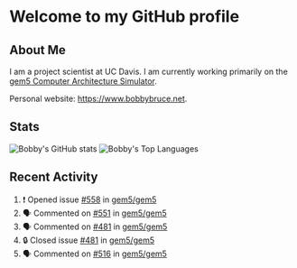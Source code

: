 # Welcome to my GitHub profile

## About Me

I am a project scientist at UC Davis. I am currently working primarily on the [gem5 Computer Architecture Simulator](https://github.com/gem5).

Personal website: <https://www.bobbybruce.net>.

## Stats

![Bobby's GitHub stats](https://github-readme-stats.vercel.app/api?username=bobbyrbruce&show_icons=true&theme=responsive&include_all_commits=true&count_private=true&show=reviews&disable_animations=true)
![Bobby's Top Languages ](https://github-readme-stats.vercel.app/api/top-langs/?username=bobbyrbruce&layout=compact&theme=responsive&count_private=true&langs_count=10&disable_animations=true)

## Recent Activity

<!--START_SECTION:activity-->
1. ❗ Opened issue [#558](https://github.com/gem5/gem5/issues/558) in [gem5/gem5](https://github.com/gem5/gem5)
2. 🗣 Commented on [#551](https://github.com/gem5/gem5/issues/551#issuecomment-1808055372) in [gem5/gem5](https://github.com/gem5/gem5)
3. 🗣 Commented on [#481](https://github.com/gem5/gem5/issues/481#issuecomment-1808021844) in [gem5/gem5](https://github.com/gem5/gem5)
4. 🔒 Closed issue [#481](https://github.com/gem5/gem5/issues/481) in [gem5/gem5](https://github.com/gem5/gem5)
5. 🗣 Commented on [#516](https://github.com/gem5/gem5/issues/516#issuecomment-1808015226) in [gem5/gem5](https://github.com/gem5/gem5)
<!--END_SECTION:activity-->
